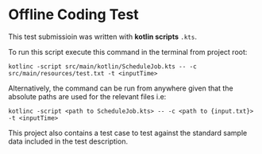 # Offline Coding Test


This test submissioin was written with **kotlin scripts** `.kts`.

To run this script execute this command in the terminal from project root:

`kotlinc -script src/main/kotlin/ScheduleJob.kts -- -c src/main/resources/test.txt -t <inputTime>`

Alternatively, the command can be run from anywhere given that the absolute paths are used for the relevant files i.e: 

`kotlinc -script <path to ScheduleJob.kts> -- -c <path to {input.txt}> -t <inputTime>`

This project also contains a test case to test against the standard sample data included in the test description.




